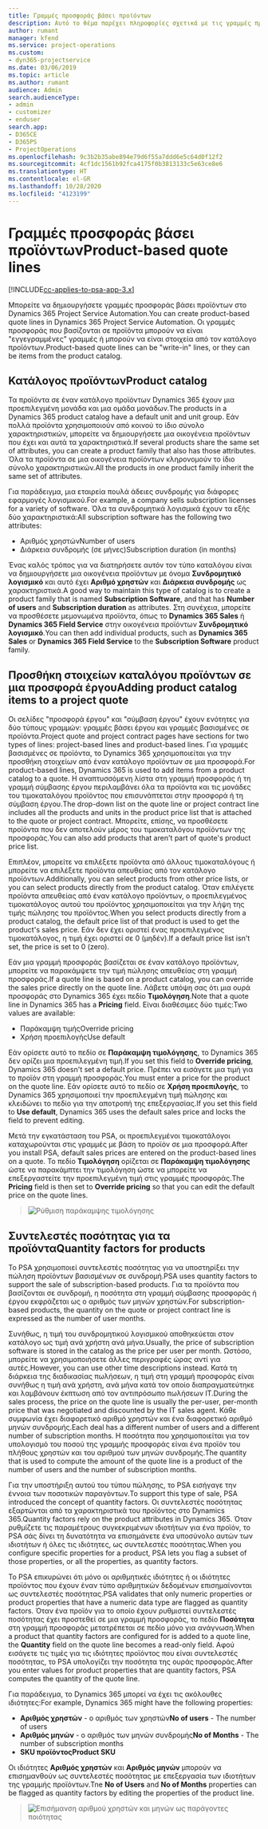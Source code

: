 ```yaml
---
title: Γραμμές προσφοράς βάσει προϊόντων
description: Αυτό το θέμα παρέχει πληροφορίες σχετικά με τις γραμμές προσφοράς βάσει προϊόντων.
author: rumant
manager: kfend
ms.service: project-operations
ms.custom:
- dyn365-projectservice
ms.date: 03/06/2019
ms.topic: article
ms.author: rumant
audience: Admin
search.audienceType:
- admin
- customizer
- enduser
search.app:
- D365CE
- D365PS
- ProjectOperations
ms.openlocfilehash: 9c3b2b35abe894e79d6f55a7ddd6e5c64d0f12f2
ms.sourcegitcommit: 4cf1dc1561b92fca4175f0b3813133c5e63ce8e6
ms.translationtype: HT
ms.contentlocale: el-GR
ms.lasthandoff: 10/28/2020
ms.locfileid: "4123199"
---
```

# <a name="product-based-quote-lines"></a><span data-ttu-id="049fd-103">Γραμμές προσφοράς βάσει προϊόντων</span><span class="sxs-lookup"><span data-stu-id="049fd-103">Product-based quote lines</span></span>

[!INCLUDE[cc-applies-to-psa-app-3.x](../includes/cc-applies-to-psa-app-3x.md)]


<span data-ttu-id="049fd-104">Μπορείτε να δημιουργήσετε γραμμές προσφοράς βάσει προϊόντων στο Dynamics 365 Project Service Automation.</span><span class="sxs-lookup"><span data-stu-id="049fd-104">You can create product-based quote lines in Dynamics 365 Project Service Automation.</span></span> <span data-ttu-id="049fd-105">Οι γραμμές προσφοράς που βασίζονται σε προϊόντα μπορούν να είναι "εγγεγραμμένες" γραμμές ή μπορούν να είναι στοιχεία από τον κατάλογο προϊόντων.</span><span class="sxs-lookup"><span data-stu-id="049fd-105">Product-based quote lines can be "write-in" lines, or they can be items from the product catalog.</span></span>

## <a name="product-catalog"></a><span data-ttu-id="049fd-106">Κατάλογος προϊόντων</span><span class="sxs-lookup"><span data-stu-id="049fd-106">Product catalog</span></span>

<span data-ttu-id="049fd-107">Τα προϊόντα σε έναν κατάλογο προϊόντων Dynamics 365 έχουν μια προεπιλεγμένη μονάδα και μια ομάδα μονάδων.</span><span class="sxs-lookup"><span data-stu-id="049fd-107">The products in a Dynamics 365 product catalog have a default unit and unit group.</span></span> <span data-ttu-id="049fd-108">Εάν πολλά προϊόντα χρησιμοποιούν από κοινού το ίδιο σύνολο χαρακτηριστικών, μπορείτε να δημιουργήσετε μια οικογένεια προϊόντων που έχει και αυτά τα χαρακτηριστικά.</span><span class="sxs-lookup"><span data-stu-id="049fd-108">If several products share the same set of attributes, you can create a product family that also has those attributes.</span></span> <span data-ttu-id="049fd-109">Όλα τα προϊόντα σε μια οικογένεια προϊόντων κληρονομούν το ίδιο σύνολο χαρακτηριστικών.</span><span class="sxs-lookup"><span data-stu-id="049fd-109">All the products in one product family inherit the same set of attributes.</span></span>

<span data-ttu-id="049fd-110">Για παράδειγμα, μια εταιρεία πουλά άδειες συνδρομής για διάφορες εφαρμογές λογισμικού.</span><span class="sxs-lookup"><span data-stu-id="049fd-110">For example, a company sells subscription licenses for a variety of software.</span></span> <span data-ttu-id="049fd-111">Όλα τα συνδρομητικά λογισμικά έχουν τα εξής δύο χαρακτηριστικά:</span><span class="sxs-lookup"><span data-stu-id="049fd-111">All subscription software has the following two attributes:</span></span>

- <span data-ttu-id="049fd-112">Αριθμός χρηστών</span><span class="sxs-lookup"><span data-stu-id="049fd-112">Number of users</span></span> 
- <span data-ttu-id="049fd-113">Διάρκεια συνδρομής (σε μήνες)</span><span class="sxs-lookup"><span data-stu-id="049fd-113">Subscription duration (in months)</span></span>

<span data-ttu-id="049fd-114">Ένας καλός τρόπος για να διατηρήσετε αυτόν τον τύπο καταλόγου είναι να δημιουργήσετε μια οικογένεια προϊόντων με όνομα **Συνδρομητικό λογισμικό** και αυτό έχει **Αριθμό χρηστών** και **Διάρκεια συνδρομής** ως χαρακτηριστικά.</span><span class="sxs-lookup"><span data-stu-id="049fd-114">A good way to maintain this type of catalog is to create a product family that is named **Subscription Software**, and that has **Number of users** and **Subscription duration** as attributes.</span></span> <span data-ttu-id="049fd-115">Στη συνέχεια, μπορείτε να προσθέσετε μεμονωμένα προϊόντα, όπως το **Dynamics 365 Sales** ή **Dynamics 365 Field Service** στην οικογένεια προϊόντων **Συνδρομητικό λογισμικό**.</span><span class="sxs-lookup"><span data-stu-id="049fd-115">You can then add individual products, such as **Dynamics 365 Sales** or **Dynamics 365 Field Service** to the **Subscription Software** product family.</span></span>

## <a name="adding-product-catalog-items-to-a-project-quote"></a><span data-ttu-id="049fd-116">Προσθήκη στοιχείων καταλόγου προϊόντων σε μια προσφορά έργου</span><span class="sxs-lookup"><span data-stu-id="049fd-116">Adding product catalog items to a project quote</span></span>

<span data-ttu-id="049fd-117">Οι σελίδες "προσφορά έργου" και "σύμβαση έργου" έχουν ενότητες για δύο τύπους γραμμών: γραμμές βάσει έργου και γραμμές βασισμένες σε προϊόντα.</span><span class="sxs-lookup"><span data-stu-id="049fd-117">Project quote and project contract pages have sections for two types of lines: project-based lines and product-based lines.</span></span> <span data-ttu-id="049fd-118">Για γραμμές βασισμένες σε προϊόντα, το Dynamics 365 χρησιμοποιείται για την προσθήκη στοιχείων από έναν κατάλογο προϊόντων σε μια προσφορά.</span><span class="sxs-lookup"><span data-stu-id="049fd-118">For product-based lines, Dynamics 365 is used to add items from a product catalog to a quote.</span></span> <span data-ttu-id="049fd-119">Η αναπτυσσόμενη λίστα στη γραμμή προσφοράς ή τη γραμμή σύμβασης έργου περιλαμβάνει όλα τα προϊόντα και τις μονάδες του τιμοκαταλόγου προϊόντος που επισυνάπτεται στην προσφορά ή τη σύμβαση έργου.</span><span class="sxs-lookup"><span data-stu-id="049fd-119">The drop-down list on the quote line or project contract line includes all the products and units in the product price list that is attached to the quote or project contract.</span></span> <span data-ttu-id="049fd-120">Μπορείτε, επίσης, να προσθέσετε προϊόντα που δεν αποτελούν μέρος του τιμοκαταλόγου προϊόντων της προσφοράς.</span><span class="sxs-lookup"><span data-stu-id="049fd-120">You can also add products that aren't part of quote's product price list.</span></span>

<span data-ttu-id="049fd-121">Επιπλέον, μπορείτε να επιλέξετε προϊόντα από άλλους τιμοκαταλόγους ή μπορείτε να επιλέξετε προϊόντα απευθείας από τον κατάλογο προϊόντων.</span><span class="sxs-lookup"><span data-stu-id="049fd-121">Additionally, you can select products from other price lists, or you can select products directly from the product catalog.</span></span> <span data-ttu-id="049fd-122">Όταν επιλέγετε προϊόντα απευθείας από έναν κατάλογο προϊόντων, ο προεπιλεγμένος τιμοκατάλογος αυτού του προϊόντος χρησιμοποιείται για την λήψη της τιμής πώλησης του προϊόντος.</span><span class="sxs-lookup"><span data-stu-id="049fd-122">When you select products directly from a product catalog, the default price list of that product is used to get the product's sales price.</span></span> <span data-ttu-id="049fd-123">Εάν δεν έχει οριστεί ένας προεπιλεγμένος τιμοκατάλογος, η τιμή έχει οριστεί σε 0 (μηδέν).</span><span class="sxs-lookup"><span data-stu-id="049fd-123">If a default price list isn't set, the price is set to 0 (zero).</span></span>

<span data-ttu-id="049fd-124">Εάν μια γραμμή προσφοράς βασίζεται σε έναν κατάλογο προϊόντων, μπορείτε να παρακάμψετε την τιμή πώλησης απευθείας στη γραμμή προσφοράς.</span><span class="sxs-lookup"><span data-stu-id="049fd-124">If a quote line is based on a product catalog, you can override the sales price directly on the quote line.</span></span> <span data-ttu-id="049fd-125">Λάβετε υπόψη σας ότι μια ουρά προσφοράς στο Dynamics 365 έχει πεδίο **Τιμολόγηση**.</span><span class="sxs-lookup"><span data-stu-id="049fd-125">Note that a quote line in Dynamics 365 has a **Pricing** field.</span></span> <span data-ttu-id="049fd-126">Είναι διαθέσιμες δύο τιμές:</span><span class="sxs-lookup"><span data-stu-id="049fd-126">Two values are available:</span></span>

- <span data-ttu-id="049fd-127">Παράκαμψη τιμής</span><span class="sxs-lookup"><span data-stu-id="049fd-127">Override pricing</span></span>  
- <span data-ttu-id="049fd-128">Χρήση προεπιλογής</span><span class="sxs-lookup"><span data-stu-id="049fd-128">Use default</span></span>

<span data-ttu-id="049fd-129">Εάν ορίσετε αυτό το πεδίο σε **Παράκαμψη τιμολόγησης**, το Dynamics 365 δεν ορίζει μια προεπιλεγμένη τιμή.</span><span class="sxs-lookup"><span data-stu-id="049fd-129">If you set this field to **Override pricing**, Dynamics 365 doesn't set a default price.</span></span> <span data-ttu-id="049fd-130">Πρέπει να εισάγετε μια τιμή για το προϊόν στη γραμμή προσφοράς.</span><span class="sxs-lookup"><span data-stu-id="049fd-130">You must enter a price for the product on the quote line.</span></span> <span data-ttu-id="049fd-131">Εάν ορίσετε αυτό το πεδίο σε **Χρήση προεπιλογής**, το Dynamics 365 χρησιμοποιεί την προεπιλεγμένη τιμή πώλησης και κλειδώνει το πεδίο για την αποτροπή της επεξεργασίας.</span><span class="sxs-lookup"><span data-stu-id="049fd-131">If you set this field to **Use default**, Dynamics 365 uses the default sales price and locks the field to prevent editing.</span></span>

<span data-ttu-id="049fd-132">Μετά την εγκατάσταση του PSA, οι προεπιλεγμένοι τιμοκατάλογοι καταχωρούνται στις γραμμές με βάση το προϊόν σε μια προσφορά.</span><span class="sxs-lookup"><span data-stu-id="049fd-132">After you install PSA, default sales prices are entered on the product-based lines on a quote.</span></span> <span data-ttu-id="049fd-133">Το πεδίο **Τιμολόγηση** ορίζεται σε **Παράκαμψη τιμολόγησης** ώστε να παρακάμπτει την τιμολόγηση ώστε να μπορείτε να επεξεργαστείτε την προεπιλεγμένη τιμή στις γραμμές προσφοράς.</span><span class="sxs-lookup"><span data-stu-id="049fd-133">The **Pricing** field is then set to **Override pricing** so that you can edit the default price on the quote lines.</span></span>

> ![Ρύθμιση παράκαμψης τιμολόγησης](media/basic-guide-10.png)
 
## <a name="quantity-factors-for-products"></a><span data-ttu-id="049fd-135">Συντελεστές ποσότητας για τα προϊόντα</span><span class="sxs-lookup"><span data-stu-id="049fd-135">Quantity factors for products</span></span>

<span data-ttu-id="049fd-136">Το PSA χρησιμοποιεί συντελεστές ποσότητας για να υποστηρίξει την πώληση προϊόντων βασισμένων σε συνδρομή.</span><span class="sxs-lookup"><span data-stu-id="049fd-136">PSA uses quantity factors to support the sale of subscription-based products.</span></span> <span data-ttu-id="049fd-137">Για τα προϊόντα που βασίζονται σε συνδρομή, η ποσότητα στη γραμμή σύμβασης προσφοράς ή έργου εκφράζεται ως ο αριθμός των μηνών χρηστών.</span><span class="sxs-lookup"><span data-stu-id="049fd-137">For subscription-based products, the quantity on the quote or project contract line is expressed as the number of user months.</span></span>

<span data-ttu-id="049fd-138">Συνήθως, η τιμή του συνδρομητικού λογισμικού αποθηκεύεται στον κατάλογο ως τιμή ανά χρήστη ανά μήνα.</span><span class="sxs-lookup"><span data-stu-id="049fd-138">Usually, the price of subscription software is stored in the catalog as the price per user per month.</span></span> <span data-ttu-id="049fd-139">Ωστόσο, μπορείτε να χρησιμοποιήσετε άλλες περιγραφές ώρας αντί για αυτές.</span><span class="sxs-lookup"><span data-stu-id="049fd-139">However, you can use other time descriptions instead.</span></span> <span data-ttu-id="049fd-140">Κατά τη διάρκεια της διαδικασίας πωλήσεων, η τιμή στη γραμμή προσφοράς είναι συνήθως η τιμή ανά χρήστη, ανά μήνα κατά τον οποίο διαπραγματεύτηκε και λαμβάνουν έκπτωση από τον αντιπρόσωπο πωλήσεων IT.</span><span class="sxs-lookup"><span data-stu-id="049fd-140">During the sales process, the price on the quote line is usually the per-user, per-month price that was negotiated and discounted by the IT sales agent.</span></span> <span data-ttu-id="049fd-141">Κάθε συμφωνία έχει διαφορετικό αριθμό χρηστών και ένα διαφορετικό αριθμό μηνών συνδρομής.</span><span class="sxs-lookup"><span data-stu-id="049fd-141">Each deal has a different number of users and a different number of subscription months.</span></span> <span data-ttu-id="049fd-142">Η ποσότητα που χρησιμοποιείται για τον υπολογισμό του ποσού της γραμμής προσφοράς είναι ένα προϊόν του πλήθους χρηστών και του αριθμού των μηνών συνδρομής.</span><span class="sxs-lookup"><span data-stu-id="049fd-142">The quantity that is used to compute the amount of the quote line is a product of the number of users and the number of subscription months.</span></span>

<span data-ttu-id="049fd-143">Για την υποστήριξη αυτού του τύπου πώλησης, το PSA εισήγαγε την έννοια των ποσοτικών παραγόντων.</span><span class="sxs-lookup"><span data-stu-id="049fd-143">To support this type of sale, PSA introduced the concept of quantity factors.</span></span> <span data-ttu-id="049fd-144">Οι συντελεστές ποσότητας εξαρτώνται από τα χαρακτηριστικά του προϊόντος στο Dynamics 365.</span><span class="sxs-lookup"><span data-stu-id="049fd-144">Quantity factors rely on the product attributes in Dynamics 365.</span></span> <span data-ttu-id="049fd-145">Όταν ρυθμίζετε τις παραμέτρους συγκεκριμένων ιδιοτήτων για ένα προϊόν, το PSA σάς δίνει τη δυνατότητα να επισημάνετε ένα υποσύνολο αυτών των ιδιοτήτων ή όλες τις ιδιότητες, ως συντελεστές ποσότητας.</span><span class="sxs-lookup"><span data-stu-id="049fd-145">When you configure specific properties for a product, PSA lets you flag a subset of those properties, or all the properties, as quantity factors.</span></span>

<span data-ttu-id="049fd-146">Το PSA επικυρώνει ότι μόνο οι αριθμητικές ιδιότητες ή οι ιδιότητες προϊόντος που έχουν έναν τύπο αριθμητικών δεδομένων επισημαίνονται ως συντελεστές ποσότητας.</span><span class="sxs-lookup"><span data-stu-id="049fd-146">PSA validates that only numeric properties or product properties that have a numeric data type are flagged as quantity factors.</span></span> <span data-ttu-id="049fd-147">Όταν ένα προϊόν για το οποίο έχουν ρυθμιστεί συντελεστές ποσότητας έχει προστεθεί σε μια γραμμή προσφοράς, το πεδίο **Ποσότητα** στη γραμμή προσφοράς μετατρέπεται σε πεδίο μόνο για ανάγνωση.</span><span class="sxs-lookup"><span data-stu-id="049fd-147">When a product that quantity factors are configured for is added to a quote line, the **Quantity** field on the quote line becomes a read-only field.</span></span> <span data-ttu-id="049fd-148">Αφού εισάγετε τις τιμές για τις ιδιότητες προϊόντος που είναι συντελεστές ποσότητας, το PSA υπολογίζει την ποσότητα της ουράς προσφοράς.</span><span class="sxs-lookup"><span data-stu-id="049fd-148">After you enter values for product properties that are quantity factors, PSA computes the quantity of the quote line.</span></span>

<span data-ttu-id="049fd-149">Για παράδειγμα, το Dynamics 365 μπορεί να έχει τις ακόλουθες ιδιότητες:</span><span class="sxs-lookup"><span data-stu-id="049fd-149">For example, Dynamics 365 might have the following properties:</span></span> 

- <span data-ttu-id="049fd-150">**Αριθμός χρηστών** - ο αριθμός των χρηστών</span><span class="sxs-lookup"><span data-stu-id="049fd-150">**No of users** - The number of users</span></span> 
- <span data-ttu-id="049fd-151">**Αριθμός μηνών** - ο αριθμός των μηνών συνδρομής</span><span class="sxs-lookup"><span data-stu-id="049fd-151">**No of Months** - The number of subscription months</span></span>
- <span data-ttu-id="049fd-152">**SKU προϊόντος**</span><span class="sxs-lookup"><span data-stu-id="049fd-152">**Product SKU**</span></span> 

<span data-ttu-id="049fd-153">Οι ιδιότητες **Αριθμός χρηστών** και **Αριθμός μηνών** μπορούν να επισημανθούν ως συντελεστές ποσότητας με επεξεργασία των ιδιοτήτων της γραμμής προϊόντων.</span><span class="sxs-lookup"><span data-stu-id="049fd-153">Tne **No of Users** and **No of Months** properties can be flagged as quantity factors by editing the properties of the product line.</span></span> 

> ![Επισήμανση αριθμού χρηστών και μηνών ως παράγοντες ποιότητας](media/basic-guide-11.png)
 
